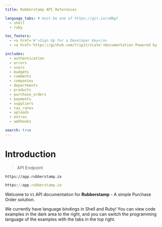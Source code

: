 ```yaml
---
title: Rubberstamp API References

language_tabs: # must be one of https://git.io/vQNgJ
  - shell
  - ruby

toc_footers:
  - <a href='#'>Sign Up for a Developer Key</a>
  - <a href='https://github.com/tripit/slate'>Documentation Powered by Slate</a>

includes:
  - authentication
  - errors
  - users
  - budgets
  - comments
  - companies
  - departments
  - products
  - purchase_orders
  - payments
  - suppliers
  - tax_rates
  - uploads
  - extras
  - webhooks

search: true
---
```


# Introduction

> API Endpoint

```shell
https://app.rubberstamp.io
```

```ruby
https://app.rubberstamp.io
```

Welcome to `V1` API documentaiton for **Rubberstamp** - A simple Purchase Order solution.

We currently have language bindings in Shell and Ruby! You can view code examples in the dark area to the right, and you can switch the programming language of the examples with the tabs in the top right.

